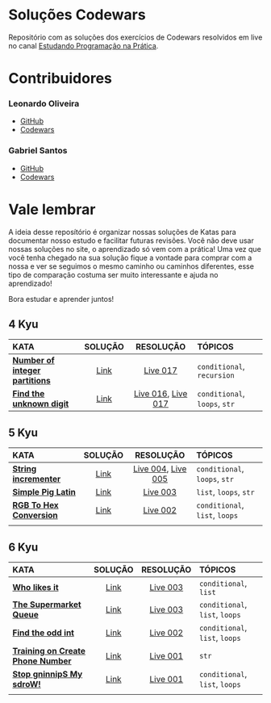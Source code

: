 # Soluções Codewars
Repositório com as soluções dos exercícios de Codewars resolvidos em live no canal
[Estudando Programação na Prática](https://youtube.com/channel/UCrr9mziS3eGCM7imKhyU0HA).

# Contribuidores
### Leonardo Oliveira
- [GitHub](https://github.com/olv-leo)
- [Codewars](https://www.codewars.com/users/olvleo)
### Gabriel Santos
- [GitHub](https://github.com/santos-bino)
- [Codewars](https://www.codewars.com/users/bino.gabriel)


# Vale lembrar

A ideia desse reposítório é organizar nossas soluções de Katas para documentar nosso estudo e facilitar futuras
revisões. Você não deve usar nossas soluções no site, o aprendizado só vem com a prática!
Uma vez que você tenha chegado na sua solução fique a vontade para comprar com a nossa e ver se seguimos o mesmo caminho
ou caminhos diferentes, esse tipo de comparação costuma ser muito interessante e ajuda no aprendizado!

Bora estudar e aprender juntos!

## 4 Kyu

|KATA    |SOLUÇÃO   |RESOLUÇÃO    |TÓPICOS  |
|:------|:----------:|:-------------------:|:--------|
|**[Number of integer partitions](https://www.codewars.com/kata/546d5028ddbcbd4b8d001254)**|[Link](https://github.com/Estudando-Programacao-na-Pratica/solucoes-codewars/tree/main/4kyu/live017%20-%20Number%20of%20integer%20partitions)| [Live 017](https://youtu.be/fiFJhP8txBs)| `conditional`, `recursion`
|**[Find the unknown digit](https://www.codewars.com/kata/546d15cebed2e10334000ed9)**|[Link](https://github.com/Estudando-Programacao-na-Pratica/solucoes-codewars/tree/main/4kyu/live017%20-%20Number%20of%20integer%20partitions)|[Live 016](https://youtu.be/sxoBPzELRZI), [Live 017](https://youtu.be/fiFJhP8txBs)| `conditional`, `loops`, `str`

## 5 Kyu

|KATA    |SOLUÇÃO   |RESOLUÇÃO    |TÓPICOS  |
|:------|:----------:|:-------------------:|:--------|
|**[String incrementer](https://www.codewars.com/kata/54a91a4883a7de5d7800009c)**|[Link](https://github.com/Estudando-Programacao-na-Pratica/solucoes-codewars/tree/main/5kyu/live004%20e%20Live%20005%20-%20String%20incrementer)|[Live 004](https://youtu.be/IGpl-YaKKOo), [Live 005](https://youtu.be/PtYv-OMJUIA)| `conditional`, `loops`, `str`
|**[Simple Pig Latin](https://www.codewars.com/kata/520b9d2ad5c005041100000f)**|[Link](https://github.com/Estudando-Programacao-na-Pratica/solucoes-codewars/tree/main/5kyu/live003%20-%20Simple%20Pig%20Latin)|[Live 003](https://youtu.be/Jz5JlUd7EX4)| `list`, `loops`, `str`
|**[RGB To Hex Conversion](https://www.codewars.com/kata/513e08acc600c94f01000001)**|[Link](https://github.com/Estudando-Programacao-na-Pratica/solucoes-codewars/tree/main/5kyu/live002%20-%20RGB%20To%20Hex%20Conversion)|[Live 002](https://youtu.be/P6khcpFts2E)| `conditional`, `list`, `loops`
|**[]()**|[]()|[]()|

## 6 Kyu

|KATA    |SOLUÇÃO   |RESOLUÇÃO    |TÓPICOS  |
|:------|:----------:|:-------------------:|:--------|
|**[Who likes it](https://www.codewars.com/kata/5266876b8f4bf2da9b000362)**|[Link](https://github.com/Estudando-Programacao-na-Pratica/solucoes-codewars/tree/main/6kyu/live003%20-%20Who%20likes%20it)|[Live 003](https://youtu.be/Jz5JlUd7EX4)| `conditional`, `list`
|**[The Supermarket Queue](https://www.codewars.com/kata/57b06f90e298a7b53d000a86)**|[Link](https://github.com/Estudando-Programacao-na-Pratica/solucoes-codewars/tree/main/6kyu/live003%20-%20The%20Supermarket%20Queue)|[Live 003](https://youtu.be/Jz5JlUd7EX4)| `conditional`, `list`, `loops`
|**[Find the odd int](https://www.codewars.com/kata/54da5a58ea159efa38000836)**|[Link](https://github.com/Estudando-Programacao-na-Pratica/solucoes-codewars/tree/main/6kyu/live002%20-%20Find%20the%20odd%20int)|[Live 002](https://youtu.be/P6khcpFts2E)| `conditional`, `list`, `loops`
|**[Training on Create Phone Number](https://www.codewars.com/kata/525f50e3b73515a6db000b83/)**|[Link](https://github.com/Estudando-Programacao-na-Pratica/solucoes-codewars/tree/main/6kyu/live001%20-%20Training%20on%20Create%20Phone%20Number)|[Live 001](https://youtu.be/2jSXuPXfYko)| `str`
|**[Stop gninnipS My sdroW!](https://www.codewars.com/kata/5264d2b162488dc400000001)**|[Link](https://github.com/Estudando-Programacao-na-Pratica/solucoes-codewars/tree/main/6kyu/live001%20-%20Stop%20gninnipS%20My%20sdroW!)|[Live 001](https://youtu.be/2jSXuPXfYko)| `conditional`, `list`, `loops`
|**[]()**|[]()|[]()|
